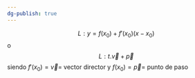 ```yaml
---
dg-publish: true
---
```


$$L: y = f(x_0)+f'(x_0)(x-x_0)$$
o
$$L: t. \vec v + \vec p$$
siendo $f'(x_0) = \vec v =$ vector director y $f(x_0) = \vec p =$ punto de paso